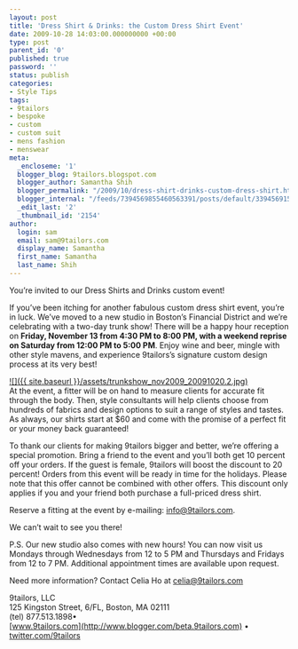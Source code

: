 ```yaml
---
layout: post
title: 'Dress Shirt & Drinks: the Custom Dress Shirt Event'
date: 2009-10-28 14:03:00.000000000 +00:00
type: post
parent_id: '0'
published: true
password: ''
status: publish
categories:
- Style Tips
tags:
- 9tailors
- bespoke
- custom
- custom suit
- mens fashion
- menswear
meta:
  _encloseme: '1'
  blogger_blog: 9tailors.blogspot.com
  blogger_author: Samantha Shih
  blogger_permalink: "/2009/10/dress-shirt-drinks-custom-dress-shirt.html"
  blogger_internal: "/feeds/7394569855460563391/posts/default/3394569153596257750"
  _edit_last: '2'
  _thumbnail_id: '2154'
author:
  login: sam
  email: sam@9tailors.com
  display_name: Samantha
  first_name: Samantha
  last_name: Shih
---
```

You’re invited to our Dress Shirts and Drinks custom event!  
  
If you’ve been itching for another fabulous custom dress shirt event, you’re in luck. We’ve moved to a new studio in Boston’s Financial District and we’re celebrating with a two-day trunk show! There will be a happy hour reception on **Friday, November 13 from 4:30 PM to 8:00 PM, with a weekend reprise on Saturday from 12:00 PM to 5:00 PM**. Enjoy wine and beer, mingle with other style mavens, and experience 9tailors’s signature custom design process at its very best!

[![]({{ site.baseurl }}/assets/trunkshow_nov2009_20091020.2.jpg)](http://3.bp.blogspot.com/_RlJ3L7W6dBw/SuhQcJko-gI/AAAAAAAAH38/PfwFgvOxN1Y/s1600-h/trunkshow_nov2009_20091020.2.jpg)  
At the event, a fitter will be on hand to measure clients for accurate fit through the body. Then, style consultants will help clients choose from hundreds of fabrics and design options to suit a range of styles and tastes. As always, our shirts start at $60 and come with the promise of a perfect fit or your money back guaranteed!

To thank our clients for making 9tailors bigger and better, we’re offering a special promotion. Bring a friend to the event and you’ll both get 10 percent off your orders. If the guest is female, 9tailors will boost the discount to 20 percent! Orders from this event will be ready in time for the holidays. Please note that this offer cannot be combined with other offers. This discount only applies if you and your friend both purchase a full-priced dress shirt.

Reserve a fitting at the event by e-mailing: [info@9tailors.com](mailto:info@9tailors.com).

We can’t wait to see you there!

P.S. Our new studio also comes with new hours! You can now visit us Mondays through Wednesdays from 12 to 5 PM and Thursdays and Fridays from 12 to 7 PM. Additional appointment times are available upon request.

Need more information? Contact Celia Ho at [celia@9tailors.com](mailto:celia@9tailors.com)

9tailors, LLC  
125 Kingston Street, 6/FL, Boston, MA 02111  
(tel) 877.513.1898•  
[www.9tailors.com](http://www.blogger.com/beta.9tailors.com) • [twitter.com/9tailors](http://www.blogger.com/twitter.com/9tailors)